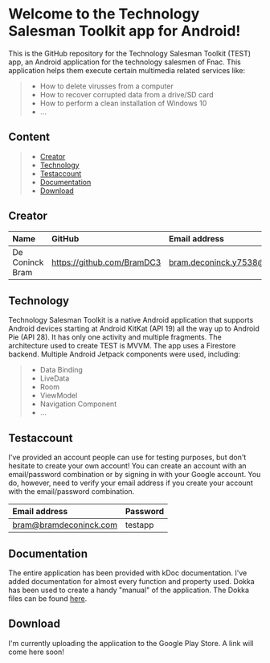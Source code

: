 # Welcome to the Technology Salesman Toolkit app for Android!

This is the GitHub repository for the Technology Salesman Toolkit (TEST) app, an Android application for the technology salesmen of Fnac. This application helps them execute certain multimedia related services like:
> - How to delete virusses from a computer
> - How to recover corrupted data from a drive/SD card
> - How to perform a clean installation of Windows 10
> - ...

## Content

> - [Creator](#creator)
> - [Technology](#technology)
> - [Testaccount](#testaccount)
> - [Documentation](#documentation)
> - [Download](#download)

## Creator

| Name     | GitHub                        | Email address                               |
| :---     | :---                          | :---                                |
| De Coninck Bram | <https://github.com/BramDC3> | [bram.deconinck.y7538@student.hogent.be](mailto:bram.deconinck.y7538@student.hogent.be) |

## Technology

Technology Salesman Toolkit is a native Android application that supports Android devices starting at Android KitKat (API 19) all the way up to Android Pie (API 28). It has only one activity and multiple fragments. The architecture used to create TEST is MVVM. The app uses a Firestore backend. Multiple Android Jetpack components were used, including:
> - Data Binding
> - LiveData
> - Room
> - ViewModel
> - Navigation Component
> - ...

## Testaccount

I've provided an account people can use for testing purposes, but don't hesitate to create your own account! You can create an account with an email/password combination or by signing in with your Google account. You do, however, need to verify your email address if you create your account with the email/password combination.

| Email address     | Password    |
| :---     | :---   |
| bram@bramdeconinck.com | testapp |

## Documentation

The entire application has been provided with kDoc documentation. I've added documentation for almost every function and property used. Dokka has been used to create a handy "manual" of the application. The Dokka files can be found [here](https://github.com/HoGentTIN/native-apps-1-android-creative-app-BramDC3/tree/master/doc).

## Download

I'm currently uploading the application to the Google Play Store. A link will come here soon!

